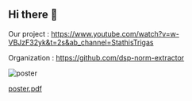 ## Hi there 👋

Our project : https://www.youtube.com/watch?v=w-VBJzF32yk&t=2s&ab_channel=StathisTrigas

Organization : https://github.com/dsp-norm-extractor

![poster](https://github.com/dsp-norm-extractor/.github/assets/86408236/67db6ff4-5aea-486c-86ff-960df9cfd6ce)

[poster.pdf](https://github.com/dsp-norm-extractor/.github/files/14156375/poster.pdf)


